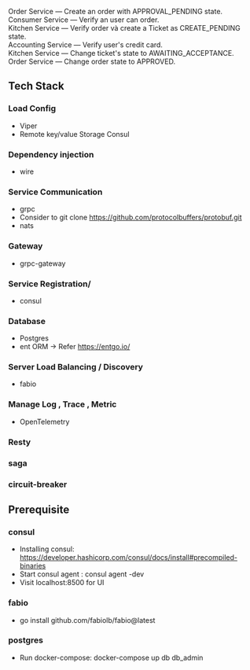 Order Service — Create an order with APPROVAL_PENDING state. \
Consumer Service — Verify an user can order. \
Kitchen Service — Verify order và create a Ticket as CREATE_PENDING state.\
Accounting Service — Verify user's credit card.\
Kitchen Service — Change ticket's state to AWAITING_ACCEPTANCE.\
Order Service — Change order state to APPROVED.

## Tech Stack
### Load Config
  + Viper
  + Remote key/value Storage Consul
### Dependency injection 
  + wire
### Service Communication
  + grpc 
  + Consider to git clone https://github.com/protocolbuffers/protobuf.git
  + nats
### Gateway
  + grpc-gateway
### Service Registration/
  + consul
### Database
  + Postgres
  + ent ORM -> Refer https://entgo.io/
### Server Load Balancing / Discovery
  + fabio
### Manage Log , Trace , Metric
  + OpenTelemetry
### Resty
### saga
### circuit-breaker

## Prerequisite
### consul
   + Installing consul: https://developer.hashicorp.com/consul/docs/install#precompiled-binaries
   + Start consul agent : consul agent -dev
   + Visit localhost:8500 for UI
### fabio
   + go install github.com/fabiolb/fabio@latest
### postgres
   + Run docker-compose: docker-compose up db db_admin
